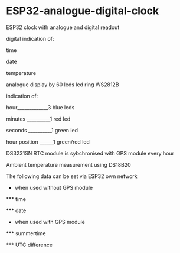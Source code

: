 # ESP32-analogue-digital-clock
ESP32 clock with analogue and digital readout

digital indication of:

time

date

temperature

analogue display by 60 leds led ring WS2812B

indication of:

hour_____________3 blue leds

minutes __________1 red led

seconds __________1 green led

hour position ______1 green/red led

DS3231SN RTC module is sybchronised with GPS module every hour

Ambient temperature measurement using DS18B20

The following data can be set via ESP32 own network

* when used without GPS module

*** time

*** date

* when used with GPS module

*** summertime

*** UTC difference
